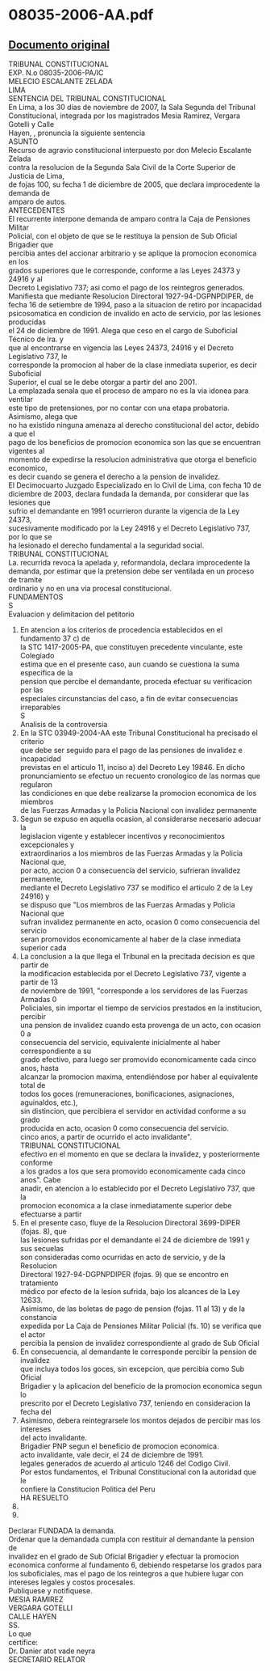 
08035-2006-AA.pdf
=================
  
[Documento original](https://tc.gob.pe/jurisprudencia/2008/08035-2006-AA.pdf)  
---  
TRIBUNAL CONSTITUCIONAL  
EXP. N.o 08035-2006-PA/IC  
MELECIO ESCALANTE ZELADA  
LIMA  
SENTENCIA DEL TRIBUNAL CONSTITUCIONAL  
En Lima, a los 30 dias de noviembre de 2007, la Sala Segunda del Tribunal  
Constitucional, integrada por los magistrados Mesia Ramirez, Vergara Gotelli y Calle  
Hayen, , pronuncia la siguiente sentencia  
ASUNTO  
Recurso de agravio constitucional interpuesto por don Melecio Escalante Zelada  
contra la resolucion de la Segunda Sala Civil de la Corte Superior de Justicia de Lima,  
de fojas 100, su fecha 1 de diciembre de 2005, que declara improcedente la demanda de  
amparo de autos.  
ANTECEDENTES  
El recurrente interpone demanda de amparo contra la Caja de Pensiones Militar  
Policial, con el objeto de que se le restituya la pension de Sub Oficial Brigadier que  
percibia antes del accionar arbitrario y se aplique la promocion economica en los  
grados superiores que le corresponde, conforme a las Leyes 24373 y 24916 y al  
Decreto Legislativo 737; asi como el pago de los reintegros generados.  
Manifiesta que mediante Resolucion Directoral 1927-94-DGPNPDIPER, de  
fecha 16 de setiembre de 1994, paso a la situacion de retiro por incapacidad  
psicosomatica en condicion de invalido en acto de servicio, por las lesiones producidas  
el 24 de diciembre de 1991. Alega que ceso en el cargo de Suboficial Técnico de lra. y  
que al encontrarse en vigencia las Leyes 24373, 24916 y el Decreto Legislativo 737, le  
corresponde la promocion al haber de la clase inmediata superior, es decir Suboficial  
Superior, el cual se le debe otorgar a partir del ano 2001.  
La emplazada senala que el proceso de amparo no es la via idonea para ventilar  
este tipo de pretensiones, por no contar con una etapa probatoria. Asimismo, alega que  
no ha existido ninguna amenaza al derecho constitucional del actor, debido a que el  
pago de los beneficios de promocion economica son las que se encuentran vigentes al  
momento de expedirse la resolucion administrativa que otorga el beneficio economico,  
es decir cuando se genera el derecho a la pension de invalidez.  
El Decimocuarto Juzgado Especializado en lo Civil de Lima, con fecha 10 de  
diciembre de 2003, declara fundada la demanda, por considerar que las lesiones que  
sufrio el demandante en 1991 ocurrieron durante la vigencia de la Ley 24373,  
sucesivamente modificado por la Ley 24916 y el Decreto Legislativo 737, por lo que se  
ha lesionado el derecho fundamental a la seguridad social.  
TRIBUNAL CONSTITUCIONAL  
La. recurrida revoca la apelada y, reformandola, declara improcedente la  
demanda, por estimar que la pretension debe ser ventilada en un proceso de tramite  
ordinario y no en una via procesal constitucional.  
FUNDAMENTOS  
S  
Evaluacion y delimitacion del petitorio  
1. En atencion a los criterios de procedencia establecidos en el fundamento 37 c) de  
la STC 1417-2005-PA, que constituyen precedente vinculante, este Colegiado  
estima que en el presente caso, aun cuando se cuestiona la suma especifica de la  
pension que percibe el demandante, proceda efectuar su verificacion por las  
especiales circunstancias del caso, a fin de evitar consecuencias irreparables  
S  
Analisis de la controversia  
2. En la STC 03949-2004-AA este Tribunal Constitucional ha precisado el criterio  
que debe ser seguido para el pago de las pensiones de invalidez e incapacidad  
previstas en el articulo 11, inciso a) del Decreto Ley 19846. En dicho  
pronunciamiento se efectuo un recuento cronologico de las normas que regularon  
las condiciones en que debe realizarse la promocion economica de los miembros  
de las Fuerzas Armadas y la Policia Nacional con invalidez permanente  
3. Segun se expuso en aquella ocasion, al considerarse necesario adecuar la  
legislacion vigente y establecer incentivos y reconocimientos excepcionales y  
extraordinarios a los miembros de las Fuerzas Armadas y la Policia Nacional que,  
por acto, accion 0 a consecuencia del servicio, sufrieran invalidez permanente,  
mediante el Decreto Legislativo 737 se modifico el articulo 2 de la Ley 24916) y  
se dispuso que "Los miembros de las Fuerzas Armadas y Policia Nacional que  
sufran invalidez permanente en acto, ocasion 0 como consecuencia del servicio  
seran promovidos economicamente al haber de la clase inmediata superior cada  
4. La conclusion a la que llega el Tribunal en la precitada decision es que partir de  
la modificacion establecida por el Decreto Legislativo 737, vigente a partir de 13  
de noviembre de 1991, "corresponde a los servidores de las Fuerzas Armadas 0  
Policiales, sin importar el tiempo de servicios prestados en la institucion, percibir  
una pension de invalidez cuando esta provenga de un acto, con ocasion 0 a  
consecuencia del servicio, equivalente inicialmente al haber correspondiente a su  
grado efectivo, para luego ser promovido economicamente cada cinco anos, hasta  
alcanzar la promocion maxima, entendiéndose por haber al equivalente total de  
todos los goces (remuneraciones, bonificaciones, asignaciones, aguinaldos, etc.),  
sin distincion, que percibiera el servidor en actividad conforme a su grado  
producida en acto, ocasion 0 como consecuencia del servicio.  
cinco anos, a partir de ocurrido el acto invalidante".  
TRIBUNAL CONSTITUCIONAL  
efectivo en el momento en que se declara la invalidez, y posteriormente conforme  
a los grados a los que sera promovido economicamente cada cinco anos". Cabe  
anadir, en atencion a lo establecido por el Decreto Legislativo 737, que la  
promocion economica a la clase inmediatamente superior debe efectuarse a partir  
5. En el presente caso, fluye de la Resolucion Directoral 3699-DIPER (fojas. 8), que  
las lesiones sufridas por el demandante el 24 de diciembre de 1991 y sus secuelas  
son consideradas como ocurridas en acto de servicio, y de la Resolucion  
Directoral 1927-94-DGPNPDIPER (fojas. 9) que se encontro en tratamiento  
médico por efecto de la lesion sufrida, bajo los alcances de la Ley 12633.  
Asimismo, de las boletas de pago de pension (fojas. 11 al 13) y de la constancia  
expedida por La Caja de Pensiones Militar Policial (fs. 10) se verifica que el actor  
percibia la pension de invalidez correspondiente al grado de Sub Oficial  
6. En consecuencia, al demandante le corresponde percibir la pension de invalidez  
que incluya todos los goces, sin excepcion, que percibia como Sub Oficial  
Brigadier y la aplicacion del beneficio de la promocion economica segun lo  
prescrito por el Decreto Legislativo 737, teniendo en consideracion la fecha del  
7. Asimismo, debera reintegrarsele los montos dejados de percibir mas los intereses  
del acto invalidante.  
Brigadier PNP segun el beneficio de promocion economica.  
acto invalidante, vale decir, el 24 de diciembre de 1991.  
legales generados de acuerdo al articulo 1246 del Codigo Civil.  
Por estos fundamentos, el Tribunal Constitucional con la autoridad que le  
confiere la Constitucion Politica del Peru  
HA RESUELTO  
1.  
2.  
Declarar FUNDADA la demanda.  
Ordenar que la demandada cumpla con restituir al demandante la pension de  
invalidez en el grado de Sub Oficial Brigadier y efectuar la promocion  
economica conforme al fundamento 6, debiendo respetarse los grados para  
los suboficiales, mas el pago de los reintegros a que hubiere lugar con  
intereses legales y costos procesales.  
Publiquese y notifiquese.  
MESIA RAMIREZ  
VERGARA GOTELLI  
CALLE HAYEN  
SS.  
Lo que  
certifice:  
Dr. Danier atot  vade neyra  
SECRETARIO RELATOR